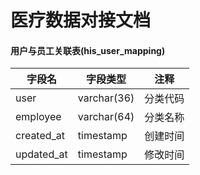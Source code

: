 # 医疗数据对接文档

#### 用户与员工关联表(his_user_mapping)

| 字段名 | 字段类型 | 注释 |
| --- | --- | --- |
| user | varchar(36) | 分类代码 |
| employee | varchar(64) | 分类名称 |
| created_at | timestamp | 创建时间 |
| updated_at | timestamp | 修改时间 |

